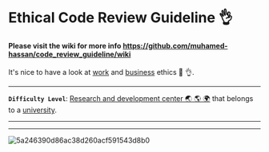 # Ethical Code Review Guideline 👌

#### Please visit the wiki for more info https://github.com/muhamed-hassan/code_review_guideline/wiki

It's nice to have a look at [work](https://en.wikipedia.org/wiki/Work_ethic) and [business](https://en.wikipedia.org/wiki/Business_ethics) ethics 🤔 👌.

***

**`Difficulty Level`**: [Research and development center 🌏 🌎 🌍](https://en.wikipedia.org/wiki/Research_and_development) that belongs to a [university](https://en.wikipedia.org/wiki/University).

***
***

![5a246390d86ac38d260acf591543d8b0](https://user-images.githubusercontent.com/17825804/219570479-e3b62618-15e3-4ea3-8bb8-3bf969587f8b.jpg)



